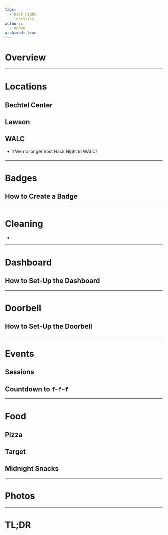```yaml
---
tags:
  - hack_night
  - logistics
authors:
  - oohwo
archived: true
---
```

# Overview

-----
# Locations
## Bechtel Center
## Lawson
## WALC
- ❗ We no longer host Hack Night in WALC!
-----
# Badges
## How to Create a Badge
-----
# Cleaning
-  
-----
# Dashboard
## How to Set-Up the Dashboard
-----
# Doorbell
## How to Set-Up the Doorbell
-----
# Events
## Sessions
## Countdown to `f~f~f`
-----
# Food
## Pizza
## Target
## Midnight Snacks
-----
# Photos
-----
# TL;DR